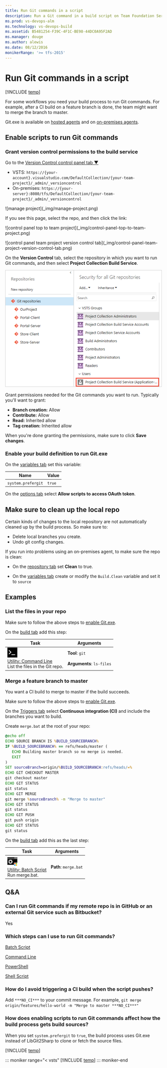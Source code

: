 ```yaml
---
title: Run Git commands in a script
description: Run a Git command in a build script on Team Foundation Server or VSTS.
ms.prod: vs-devops-alm
ms.technology: vs-devops-build
ms.assetid: B5481254-F39C-4F1C-BE98-44DC0A95F2AD
ms.manager: douge
ms.author: alewis
ms.date: 08/12/2016
monikerRange: '>= tfs-2015'
---
```



# Run Git commands in a script

[!INCLUDE [temp](../../_shared/version.md)]

For some workflows you need your build process to run Git commands. For example, after a CI build on a feature branch is done, the team might want to merge the branch to master.  

Git.exe is available on [hosted agents](../../concepts/agents/hosted.md) and on [on-premises agents](../../concepts/agents/agents.md).


<a name="enable"></a>
## Enable scripts to run Git commands

### Grant version control permissions to the build service

Go to the <a data-toggle="collapse" href="#expando-version-control-permissions">Version Control control panel tab &#x25BC;</a>

<div class="collapse" id="expando-version-control-permissions">

<ul>
<li>VSTS: <code>https:&#x2F;&#x2F;{your-account}.visualstudio.com/DefaultCollection/{your-team-project}/_admin/_versioncontrol</code></li>

<li>On-premises: <code>https:&#x2F;&#x2F;{your-server}:8080/tfs/DefaultCollection/{your-team-project}/_admin/_versioncontrol</code></li>
</ul>

<p>![manage project](_img/manage-project.png)</p>

<p>If you see this page, select the repo, and then click the link:</p>

<p>![control panel top to team project](_img/control-panel-top-to-team-project.png)</p>

<p>![control panel team project version control tab](_img/control-panel-team-project-version-control-tab.png)</p>

</div>

On the **Version Control** tab, select the repository in which you want to run Git commands, and then select **Project Collection Build Service**.

![permissions](_img/control-panel-version-control-project-collection-build-service.png)

Grant permissions needed for the Git commands you want to run. Typically you'll want to grant:

* **Branch creation:**  Allow
* **Contribute:**  Allow
* **Read:**  Inherited allow
* **Tag creation:**  Inherited allow

When you're done granting the permissions, make sure to click **Save changes**.


### Enable your build definition to run Git.exe

On the [variables tab](../../concepts/definitions/build/variables.md) set this variable:

| Name | Value |
|---|---|
| ```system.prefergit``` | ```true``` |

On the [options tab](../../concepts/definitions/build/options.md) select **Allow scripts to access OAuth token**.

## Make sure to clean up the local repo

Certain kinds of changes to the local repository are not automatically cleaned up by the build process. So make sure to:

* Delete local branches you create.
* Undo git config changes.

If you run into problems using an on-premises agent, to make sure the repo is clean:

* On the [repository tab](../../concepts/definitions/build/repository.md) set **Clean** to true.

* On the [variables tab](../../concepts/definitions/build/variables.md) create or modify the ```Build.Clean``` variable and set it to ```source```

## Examples


### List the files in your repo

Make sure to follow the above steps to [enable Git.exe](#enable).

On the [build tab](../../tasks/index.md) add this step:

| Task | Arguments |
| ---- | --------- |
| ![](../../tasks/utility/_img/command-line.png)<br/>[Utility: Command Line](../../tasks/utility/command-line.md)<br />List the files in the Git repo. | **Tool**: `git`<br /><br />**Arguments**: `ls-files` |

### Merge a feature branch to master

You want a CI build to merge to master if the build succeeds.

Make sure to follow the above steps to [enable Git.exe](#enable).

On the [Triggers tab](../../concepts/definitions/build/triggers.md) select **Continuous integration (CI)** and include the branches you want to build.

Create ```merge.bat``` at the root of your repo:

```bat
@echo off
ECHO SOURCE BRANCH IS %BUILD_SOURCEBRANCH%
IF %BUILD_SOURCEBRANCH% == refs/heads/master (
   ECHO Building master branch so no merge is needed.
   EXIT
)
SET sourceBranch=origin/%BUILD_SOURCEBRANCH:refs/heads/=%
ECHO GIT CHECKOUT MASTER
git checkout master
ECHO GIT STATUS
git status
ECHO GIT MERGE
git merge %sourceBranch% -m "Merge to master"
ECHO GIT STATUS
git status
ECHO GIT PUSH
git push origin
ECHO GIT STATUS
git status
```

On the [build tab](../../tasks/index.md) add this as the last step:

| Task | Arguments |
| ---- | --------- |
| ![](../../tasks/utility/_img/batch-script.png)<br/>[Utility: Batch Script](../../tasks/utility/batch-script.md)<br />Run merge.bat. | **Path**: `merge.bat` |

## Q&A

<!-- BEGINSECTION class="md-qanda" -->


### Can I run Git commands if my remote repo is in GitHub or an external Git service such as Bitbucket?

Yes


### Which steps can I use to run Git commands?

[Batch Script](../../tasks/utility/batch-script.md)

[Command Line](../../tasks/utility/command-line.md)

[PowerShell](../../tasks/utility/powershell.md)

[Shell Script](../../tasks/utility/shell-script.md)


### How do I avoid triggering a CI build when the script pushes?

Add ```***NO_CI***``` to your commit message. For example, ```git merge origin/features/hello-world -m "Merge to master ***NO_CI***"```


### How does enabling scripts to run Git commands affect how the build process gets build sources?

When you set ```system.prefergit``` to ```true```, the build process uses Git.exe instead of LibGit2Sharp to clone or fetch the source files.

[!INCLUDE [temp](../../_shared/qa-agents.md)]

::: moniker range="< vsts"
[!INCLUDE [temp](../../_shared/qa-versions.md)]
::: moniker-end

<!-- ENDSECTION -->
